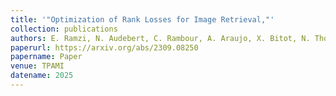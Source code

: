 ```yaml
---
title: '"Optimization of Rank Losses for Image Retrieval,"'
collection: publications
authors: E. Ramzi, N. Audebert, C. Rambour, A. Araujo, X. Bitot, N. Thome
paperurl: https://arxiv.org/abs/2309.08250
papername: Paper
venue: TPAMI
datename: 2025
---
```

